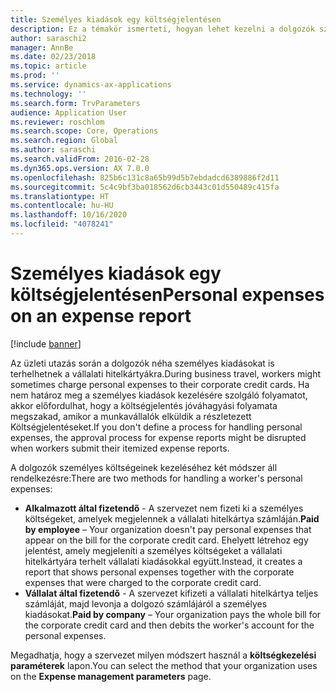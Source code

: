 ```yaml
---
title: Személyes kiadások egy költségjelentésen
description: Ez a témakör ismerteti, hogyan lehet kezelni a dolgozók személyes kiadásait a Microsoft Dynamics 365 Finance szolgáltatásban.
author: saraschi2
manager: AnnBe
ms.date: 02/23/2018
ms.topic: article
ms.prod: ''
ms.service: dynamics-ax-applications
ms.technology: ''
ms.search.form: TrvParameters
audience: Application User
ms.reviewer: roschlom
ms.search.scope: Core, Operations
ms.search.region: Global
ms.author: saraschi
ms.search.validFrom: 2016-02-28
ms.dyn365.ops.version: AX 7.0.0
ms.openlocfilehash: 825b6c131c8a65b99d5b7ebdadcd6389886f2d11
ms.sourcegitcommit: 5c4c9bf3ba018562d6cb3443c01d550489c415fa
ms.translationtype: HT
ms.contentlocale: hu-HU
ms.lasthandoff: 10/16/2020
ms.locfileid: "4078241"
---
```

# <a name="personal-expenses-on-an-expense-report"></a><span data-ttu-id="37790-103">Személyes kiadások egy költségjelentésen</span><span class="sxs-lookup"><span data-stu-id="37790-103">Personal expenses on an expense report</span></span>

[!include [banner](../includes/banner.md)]

<span data-ttu-id="37790-104">Az üzleti utazás során a dolgozók néha személyes kiadásokat is terhelhetnek a vállalati hitelkártyákra.</span><span class="sxs-lookup"><span data-stu-id="37790-104">During business travel, workers might sometimes charge personal expenses to their corporate credit cards.</span></span> <span data-ttu-id="37790-105">Ha nem határoz meg a személyes kiadások kezelésére szolgáló folyamatot, akkor előfordulhat, hogy a költségjelentés jóváhagyási folyamata megszakad, amikor a munkavállalók elküldik a részletezett Költségjelentéseket.</span><span class="sxs-lookup"><span data-stu-id="37790-105">If you don't define a process for handling personal expenses, the approval process for expense reports might be disrupted when workers submit their itemized expense reports.</span></span> 

<span data-ttu-id="37790-106">A dolgozók személyes költségeinek kezeléséhez két módszer áll rendelkezésre:</span><span class="sxs-lookup"><span data-stu-id="37790-106">There are two methods for handling a worker's personal expenses:</span></span>

- <span data-ttu-id="37790-107">**Alkalmazott által fizetendő** - A szervezet nem fizeti ki a személyes költségeket, amelyek megjelennek a vállalati hitelkártya számláján.</span><span class="sxs-lookup"><span data-stu-id="37790-107">**Paid by employee** – Your organization doesn't pay personal expenses that appear on the bill for the corporate credit card.</span></span> <span data-ttu-id="37790-108">Ehelyett létrehoz egy jelentést, amely megjeleníti a személyes költségeket a vállalati hitelkártyára terhelt vállalati kiadásokkal együtt.</span><span class="sxs-lookup"><span data-stu-id="37790-108">Instead, it creates a report that shows personal expenses together with the corporate expenses that were charged to the corporate credit card.</span></span>
- <span data-ttu-id="37790-109">**Vállalat által fizetendő** - A szervezet kifizeti a vállalati hitelkártya teljes számláját, majd levonja a dolgozó számlájáról a személyes kiadásokat.</span><span class="sxs-lookup"><span data-stu-id="37790-109">**Paid by company** – Your organization pays the whole bill for the corporate credit card and then debits the worker's account for the personal expenses.</span></span>

<span data-ttu-id="37790-110">Megadhatja, hogy a szervezet milyen módszert használ a **költségkezelési paraméterek** lapon.</span><span class="sxs-lookup"><span data-stu-id="37790-110">You can select the method that your organization uses on the **Expense management parameters** page.</span></span>

